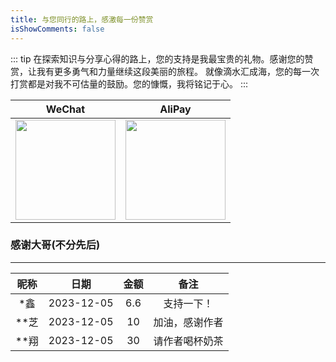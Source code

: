 ```yaml
---
title: 与您同行的路上，感激每一份赞赏
isShowComments: false
---
```


::: tip
在探索知识与分享心得的路上，您的支持是我最宝贵的礼物。感谢您的赞赏，让我有更多勇气和力量继续这段美丽的旅程。
就像滴水汇成海，您的每一次打赏都是对我不可估量的鼓励。您的慷慨，我将铭记于心。
:::

| WeChat                                         | AliPay                                          |
|------------------------------------------------|-------------------------------------------------|
| <img style="width: 160px" src="/wx-pay.jpg" /> | <img style="width: 160px" src="/zfb-pay.jpg" /> |

### 感谢大哥(不分先后)

<hr/>

| 昵称  |     日期     | 金额  |   备注    |
|:---:|:----------:|:---:|:-------:|
| *鑫  | 2023-12-05 | 6.6 |  支持一下！  |
| **芝 | 2023-12-05 | 10  | 加油，感谢作者 |
| **翔 | 2023-12-05 | 30  | 请作者喝杯奶茶 |